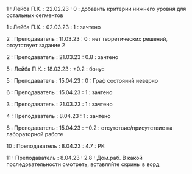 1 : Лейба П.К. : 22.02.23 : 0 : добавить критерии нижнего уровня для остальных сегментов

1 : Лейба П.К. : 02.03.23 : 1 : зачтено

2 : Преподаватель : 11.03.23 : 0 : нет теоретических решений, отсутствует задание 2

2 : Преподаватель : 21.03.23 : 0.8 : зачтено

5 : Лейба П.К. : 18.03.23 : +0.2 : бонус

5 : Преподаватель : 15.04.23 : 0 : Граф состояний неверно

6 : Преподаватель : 15.04.23 : 1 : зачтено

3 : Преподаватель : 21.03.23 : 1 : зачтено

4 : Преподаватель : 8.04.23 : 1 : зачтено

8 : Преподаватель : 15.04.23 : +0.2 : отсутствие/присутствие на лабораторной работе

10 : Преподаватель : 8.04.23 : 4.7 : РК

11 : Преподаватель : 8.04.23 : 2.8 : Дом.раб. В какой последовательности смотреть, вставляйте скрины в ворд
